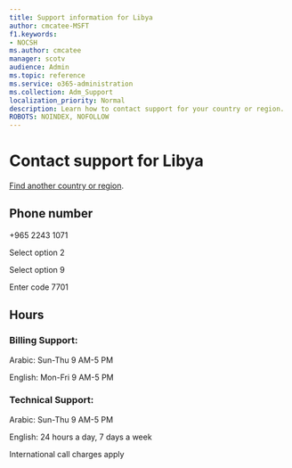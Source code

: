 ```yaml
---                                
title: Support information for Libya
author: cmcatee-MSFT
f1.keywords:
- NOCSH
ms.author: cmcatee
manager: scotv
audience: Admin
ms.topic: reference
ms.service: o365-administration
ms.collection: Adm_Support
localization_priority: Normal
description: Learn how to contact support for your country or region.
ROBOTS: NOINDEX, NOFOLLOW
---
```


# Contact support for Libya

[Find another country or region](../../business-video/get-help-support.md).

## Phone number
+965 2243 1071

Select option 2

Select option 9

Enter code 7701

## Hours
### Billing Support:

Arabic: Sun-Thu 9 AM-5 PM

English: Mon-Fri 9 AM-5 PM

### Technical Support:

Arabic: Sun-Thu 9 AM-5 PM

English: 24 hours a day, 7 days a week

International call charges apply
